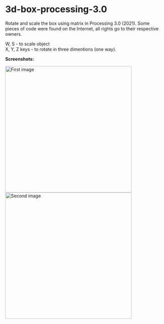 # 3d-box-processing-3.0
Rotate and scale the box using matrix in Processing 3.0 (2021). Some pieces of code were found on the Internet, all rights go to their respective owners.

W, S - to scale object <br>
X, Y, Z keys - to rotate in three dimentions (one way).

<b>Screenshots:</b>
<p>
<img src="https://user-images.githubusercontent.com/50303118/148400251-81060387-d08f-4054-a4c8-599c831eedba.png" width="400px" alt="First image">
<img src="https://user-images.githubusercontent.com/50303118/148400875-d3b18e1a-9215-4c75-8985-11f56e212691.png" width="400px" alt="Second image">
</p>

